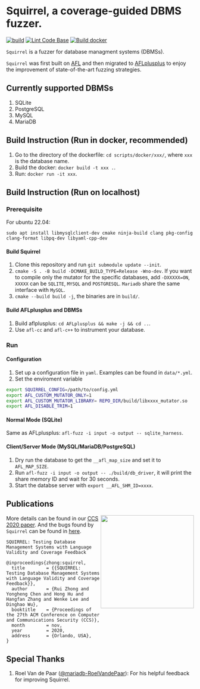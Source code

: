 # Squirrel, a coverage-guided DBMS fuzzer.
[![build](https://github.com/OMH4ck/Squirrel/actions/workflows/build.yml/badge.svg)](https://github.com/OMH4ck/Squirrel/actions/workflows/build.yml)
[![Lint Code Base](https://github.com/OMH4ck/Squirrel/actions/workflows/lint.yml/badge.svg)](https://github.com/OMH4ck/Squirrel/actions/workflows/lint.yml)
[![Build docker](https://github.com/OMH4ck/Squirrel/actions/workflows/docker-image.yml/badge.svg)](https://github.com/OMH4ck/Squirrel/actions/workflows/docker-image.yml)

`Squirrel` is a fuzzer for database managment systems (DBMSs).

`Squirrel` was first built on [AFL](https://github.com/google/AFL) and then migrated to [AFLplusplus](https://github.com/AFLplusplus/AFLplusplus) to enjoy the improvement of state-of-the-art fuzzing strategies.

## Currently supported DBMSs
1. SQLite
2. PostgreSQL
3. MySQL
4. MariaDB

## Build Instruction (Run in docker, recommended)

1. Go to the directory of the dockerfile: `cd scripts/docker/xxx/`, where `xxx` is the database name.
2. Build the docker: `docker build -t xxx .`.
3. Run: `docker run -it xxx`.

## Build Instruction (Run on localhost)

### Prerequisite

For ubuntu 22.04:
```
sudo apt install libmysqlclient-dev cmake ninja-build clang pkg-config clang-format libpq-dev libyaml-cpp-dev
```

#### Build Squirrel
1. Clone this repository and run `git submodule update --init`.
2. `cmake -S . -B build -DCMAKE_BUILD_TYPE=Release -Wno-dev`. If you want to compile only the mutator for the specific databases, add `-DXXXXX=ON`, `XXXXX` can be `SQLITE`, `MYSQL` and `POSTGRESQL`. `Mariadb` share the same interface with `MySQL`.
3. `cmake --build build -j`, the binaries are in `build/`.


#### Build AFLplusplus and DBMSs
1. Build aflplusplus: `cd AFLplusplus && make -j && cd ..`.
2. Use `afl-cc` and `afl-c++` to instrument your database.


### Run

#### Configuration

1. Set up a configuration file in `yaml`. Examples can be found in `data/*.yml`.
2. Set the enviroment variable 
```bash
export SQUIRREL_CONFIG=/path/to/config.yml
export AFL_CUSTOM_MUTATOR_ONLY=1
export AFL_CUSTOM_MUTATOR_LIBRARY= REPO_DIR/build/libxxxx_mutator.so
export AFL_DISABLE_TRIM=1
```

#### Normal Mode (SQLite)

Same as AFLplusplus: `afl-fuzz -i input -o output -- sqlite_harness`.

#### Client/Server Mode (MySQL/MariaDB/PostgreSQL)

1. Dry run the database to get the `__afl_map_size` and set it to `AFL_MAP_SIZE`.
2. Run `afl-fuzz -i input -o output -- ./build/db_driver`, it will print the share memory ID and wait for 30 seconds.
3. Start the databse server with `export __AFL_SHM_ID=xxxx`.

## Publications
<a href="https://arxiv.org/pdf/2006.02398.pdf"><img src="https://huhong789.github.io/images/squirrel.png" align="right" width="250"></a>

More details can be found in our [CCS 2020 paper](http://arxiv.org/abs/2006.02398). And the bugs found by `Squirrel` can be found in [here](https://github.com/s3team/Squirrel/wiki/Bug-List).

```
SQUIRREL: Testing Database Management Systems with Language Validity and Coverage Feedback

@inproceedings{zhong:squirrel,
  title        = {{SQUIRREL: Testing Database Management Systems with Language Validity and Coverage Feedback}},
  author       = {Rui Zhong and Yongheng Chen and Hong Hu and Hangfan Zhang and Wenke Lee and Dinghao Wu},
  booktitle    = {Proceedings of the 27th ACM Conference on Computer and Communications Security (CCS)},
  month        = nov,
  year         = 2020,
  address      = {Orlando, USA},
}
```

## Special Thanks
1. Roel Van de Paar ([@mariadb-RoelVandePaar](https://github.com/mariadb-RoelVandePaar)): For his helpful feedback for improving Squirrel.

